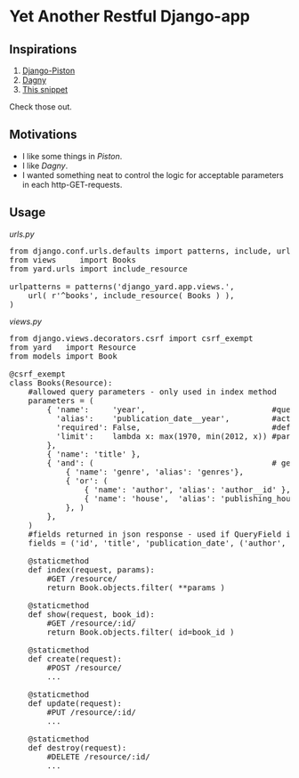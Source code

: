 # Yet Another Restful Django-app


## Inspirations

1. [Django-Piston](https://bitbucket.org/jespern/django-piston/wiki/Home)
2. [Dagny](https://github.com/zacharyvoase/dagny)
3. [This snippet](http://djangosnippets.org/snippets/1071/)

Check those out.


## Motivations

- I like some things in *Piston*.
- I like *Dagny*.
- I wanted something neat to control the logic for acceptable parameters in each http-GET-requests.


## Usage

*urls.py*
<pre>
from django.conf.urls.defaults import patterns, include, url
from views     import Books
from yard.urls import include_resource

urlpatterns = patterns('django_yard.app.views.',
    url( r'^books', include_resource( Books ) ),
)
</pre>


*views.py*
<pre>
from django.views.decorators.csrf import csrf_exempt
from yard   import Resource
from models import Book

@csrf_exempt
class Books(Resource):
    #allowed query parameters - only used in index method
    parameters = (
        { 'name':     'year',                           #query parameter name - required
          'alias':    'publication_date__year',         #actual name within server's logic - not required
          'required': False,                            #defaults to False - not required
          'limit':    lambda x: max(1970, min(2012, x)) #parameter's logic - not required
        },
        { 'name': 'title' },
        { 'and': (                                      # genre AND ( author OR house )
            { 'name': 'genre', 'alias': 'genres'},
            { 'or': (
                { 'name': 'author', 'alias': 'author__id' },                                      
                { 'name': 'house',  'alias': 'publishing_house__id' }, ) 
            }, )
        },
    )
    #fields returned in json response - used if QueryField is returned
    fields = ('id', 'title', 'publication_date', ('author', ('name',)) )
    
    @staticmethod
    def index(request, params):
        #GET /resource/
        return Book.objects.filter( **params )

    @staticmethod
    def show(request, book_id):
        #GET /resource/:id/
        return Book.objects.filter( id=book_id )
    
    @staticmethod
    def create(request):
        #POST /resource/
        ...
    
    @staticmethod
    def update(request):
        #PUT /resource/:id/
        ...
            
    @staticmethod
    def destroy(request):
        #DELETE /resource/:id/
        ...
</pre>


